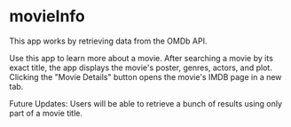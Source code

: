 # movieInfo

This app works by retrieving data from the OMDb API. 

Use this app to learn more about a movie. After searching a movie by its exact title, the app displays the movie's poster, genres, actors, and plot. Clicking the "Movie Details" button opens the movie's IMDB page in a new tab.

Future Updates: Users will be able to retrieve a bunch of results using only part of a movie title.
